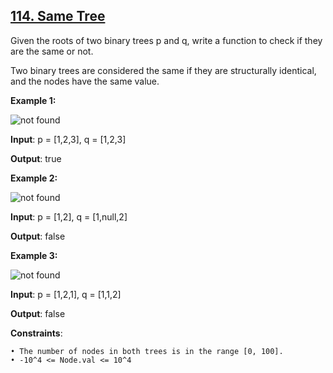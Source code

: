 <h2><a href="https://leetcode.com/problems/same-tree/description/">114. Same Tree</a></h2>

Given the roots of two binary trees p and q, write a function to check if they are the same or not.

Two binary trees are considered the same if they are structurally identical, and the nodes have the same value.

**Example 1:**

<img src="https://assets.leetcode.com/uploads/2020/12/20/ex1.jpg" alt="not found">

**Input**: p = [1,2,3], q = [1,2,3]

**Output**: true

**Example 2:**

<img src="https://assets.leetcode.com/uploads/2020/12/20/ex2.jpg" alt="not found">

**Input**: p = [1,2], q = [1,null,2]

**Output**: false

**Example 3:**

<img src="https://assets.leetcode.com/uploads/2020/12/20/ex3.jpg" alt="not found">

**Input**: p = [1,2,1], q = [1,1,2]

**Output**: false

**Constraints**:

    • The number of nodes in both trees is in the range [0, 100].
    • -10^4 <= Node.val <= 10^4